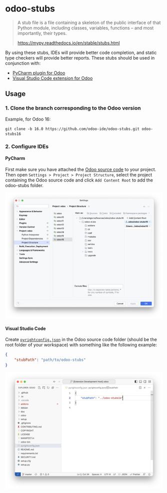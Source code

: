 # odoo-stubs

> A stub file is a file containing a skeleton of the public interface of that Python module,
> including classes, variables, functions – and most importantly, their types.
>
> https://mypy.readthedocs.io/en/stable/stubs.html 

By using these stubs, IDEs will provide better code completion,
and static type checkers will provide better reports.
These stubs should be used in conjunction with:
- [PyCharm plugin for Odoo](https://plugins.jetbrains.com/plugin/13499-odoo)
- [Visual Studio Code extension for Odoo](https://marketplace.visualstudio.com/items?itemName=trinhanhngoc.vscode-odoo)

## Usage

### 1. Clone the branch corresponding to the Odoo version

Example, for Odoo 16:
```
git clone -b 16.0 https://github.com/odoo-ide/odoo-stubs.git odoo-stubs16
```

### 2. Configure IDEs

#### PyCharm

First make sure you have attached the [Odoo source code](https://github.com/odoo/odoo)
to your project.
Then open `Settings > Project > Project Structure`,
select the project containing the Odoo source code and click `Add Content Root` to add the odoo-stubs folder.

![PyCharm](images/pycharm.png)

#### Visual Studio Code

Create [`pyrightconfig.json`](https://microsoft.github.io/pyright/#/configuration) in the Odoo source code folder
(should be the root folder of your workspace) with something like the following example:

```json
{
    "stubPath": "path/to/odoo-stubs"
}
```

![VSCode](images/vscode.png)
